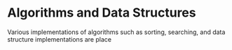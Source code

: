 # Algorithms and Data Structures

Various implementations of algorithms such as sorting, searching, and data structure implementations are place

